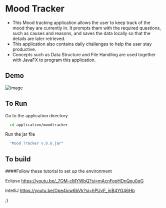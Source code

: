 # Mood Tracker
- This Mood tracking application allows the user to keep track of the mood 
they are currently in. It prompts them with the required questions, such as 
causes and reasons, and saves the data locally so that the details are later 
retrieved.
- This application also contains daily challenges to help the user stay 
productive. 
- Concepts such as Data Structure and File Handling are used together with 
JavaFX to program this application.

## Demo
![image](https://github.com/Syrux64/Mood-Tracker-Reflectly-Clone-/assets/118998822/3833868a-e5fa-48a3-afa2-7ab6635d39b8)


## To Run 
Go to the application directory
```bash
  cd application/moodtracker
```
Run the jar file
```bash
  "Mood Tracker v.0.8.jar"
```

## To build
####Follow these tutorial to set up the environment

Eclipse
https://youtu.be/_7OM-cMYWbQ?si=mAcnFepHDnQeu0qG

IntelliJ
https://youtu.be/Ope4icw6bVk?si=hPUvF_jnB4YG46Hb

;)
